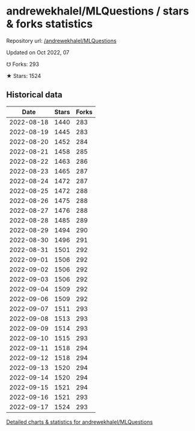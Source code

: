 # andrewekhalel/MLQuestions / stars & forks statistics

Repository url: [/andrewekhalel/MLQuestions](https://github.com/andrewekhalel/MLQuestions)

Updated on Oct 2022, 07

☋ Forks: 293

★ Stars: 1524

## Historical data
| Date | Stars | Forks |
|------|-------|-------|
| 2022-08-18 | 1440 | 283 | 
| 2022-08-19 | 1445 | 283 | 
| 2022-08-20 | 1452 | 284 | 
| 2022-08-21 | 1458 | 285 | 
| 2022-08-22 | 1463 | 286 | 
| 2022-08-23 | 1465 | 287 | 
| 2022-08-24 | 1472 | 287 | 
| 2022-08-25 | 1472 | 288 | 
| 2022-08-26 | 1475 | 288 | 
| 2022-08-27 | 1476 | 288 | 
| 2022-08-28 | 1485 | 289 | 
| 2022-08-29 | 1494 | 290 | 
| 2022-08-30 | 1496 | 291 | 
| 2022-08-31 | 1501 | 292 | 
| 2022-09-01 | 1506 | 292 | 
| 2022-09-02 | 1506 | 292 | 
| 2022-09-03 | 1506 | 292 | 
| 2022-09-04 | 1509 | 292 | 
| 2022-09-06 | 1509 | 292 | 
| 2022-09-07 | 1511 | 293 | 
| 2022-09-08 | 1513 | 293 | 
| 2022-09-09 | 1514 | 293 | 
| 2022-09-10 | 1515 | 293 | 
| 2022-09-11 | 1518 | 294 | 
| 2022-09-12 | 1518 | 294 | 
| 2022-09-13 | 1520 | 294 | 
| 2022-09-14 | 1520 | 294 | 
| 2022-09-15 | 1521 | 294 | 
| 2022-09-16 | 1521 | 293 | 
| 2022-09-17 | 1524 | 293 | 


[Detailed charts & statistics for andrewekhalel/MLQuestions](https://reviewgithub.com/rep/andrewekhalel/MLQuestions)
